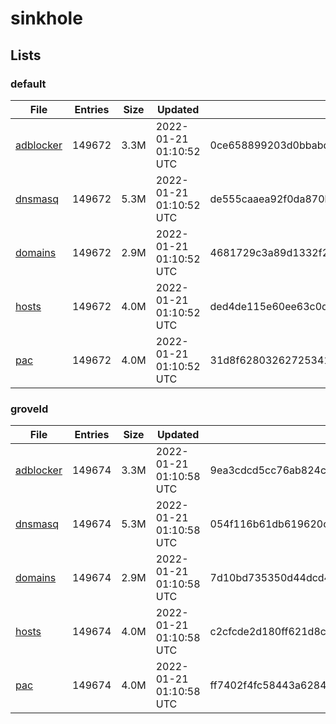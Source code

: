 # sinkhole

## Lists

### default

|File|Entries|Size|Updated|Hash|
|-|-|-|-|-|
|[adblocker](https://raw.githubusercontent.com/groveld/sinkhole/lists/default/adblocker.txt)|149672|3.3M|2022-01-21 01:10:52 UTC|0ce658899203d0bbabd2d29376b580499f1ce97f81193b3718a93ae294b26f09|
|[dnsmasq](https://raw.githubusercontent.com/groveld/sinkhole/lists/default/dnsmasq.txt)|149672|5.3M|2022-01-21 01:10:52 UTC|de555caaea92f0da870b34b3bf55539440f8ab524577b8d3b6e150e1a37ac23e|
|[domains](https://raw.githubusercontent.com/groveld/sinkhole/lists/default/domains.txt)|149672|2.9M|2022-01-21 01:10:52 UTC|4681729c3a89d1332f2589e2fdd36ebb919ea673d832556252a40234637dae01|
|[hosts](https://raw.githubusercontent.com/groveld/sinkhole/lists/default/hosts.txt)|149672|4.0M|2022-01-21 01:10:52 UTC|ded4de115e60ee63c0d41d11ecf8b2457bb90cda18e33e4739fdf7fe21a7e0cf|
|[pac](https://raw.githubusercontent.com/groveld/sinkhole/lists/default/pac.txt)|149672|4.0M|2022-01-21 01:10:52 UTC|31d8f628032627253414b37a04d474c2f79a3ae0cf53cb1d97ac14ff72f257a4|

### groveld

|File|Entries|Size|Updated|Hash|
|-|-|-|-|-|
|[adblocker](https://raw.githubusercontent.com/groveld/sinkhole/lists/groveld/adblocker.txt)|149674|3.3M|2022-01-21 01:10:58 UTC|9ea3cdcd5cc76ab824c0b324266c3ae19cc955374219f283a5a0c0760aad440b|
|[dnsmasq](https://raw.githubusercontent.com/groveld/sinkhole/lists/groveld/dnsmasq.txt)|149674|5.3M|2022-01-21 01:10:58 UTC|054f116b61db619620c1e722068dd3d4d4cc5d93812a1c02b4d222d7b0802c39|
|[domains](https://raw.githubusercontent.com/groveld/sinkhole/lists/groveld/domains.txt)|149674|2.9M|2022-01-21 01:10:58 UTC|7d10bd735350d44dcd450037241d42b15a07dfbcdc509444f89254c118e485fd|
|[hosts](https://raw.githubusercontent.com/groveld/sinkhole/lists/groveld/hosts.txt)|149674|4.0M|2022-01-21 01:10:58 UTC|c2cfcde2d180ff621d8cf510be8c554883c4ae50f6823c9f9bf102d9284a3dcc|
|[pac](https://raw.githubusercontent.com/groveld/sinkhole/lists/groveld/pac.txt)|149674|4.0M|2022-01-21 01:10:58 UTC|ff7402f4fc58443a62845f28ccadb38d5d306ced1f74a654d28e587371a77d47|
